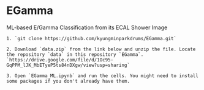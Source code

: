 # EGamma
ML-based E/Gamma Classification from its ECAL Shower Image

```
1. `git clone https://github.com/kyungminparkdrums/EGamma.git`

2. Download `data.zip` from the link below and unzip the file. Locate the repository `data` in this repository `EGamma`.
`https://drive.google.com/file/d/1Oc95-GqPPM_lJK_MbETyeP5ts84nDXgw/view?usp=sharing`

3. Open `EGamma_ML.ipynb` and run the cells. You might need to install some packages if you don't already have them.
``` 
